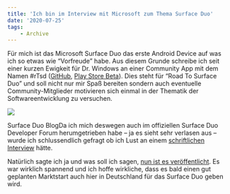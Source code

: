 ```yaml
---
title: 'Ich bin im Interview mit Microsoft zum Thema Surface Duo'
date: '2020-07-25'
tags:
    - Archive
---
```


Für mich ist das Microsoft Surface Duo das erste Android Device auf was ich so etwas wie “Vorfreude” habe. Aus diesem Grunde schreibe ich seit einer kurzen Ewigkeit für Dr. Windows an einer Community App mit dem Namen #rTsd ([GitHub](https://github.com/tscholze/xamarin-road-to-surface-duo), [Play Store Beta](https://play.google.com/store/apps/details?id=io.github.tscholze.rtsd&pcampaignid=pcampaignidMKT-Other-global-all-co-prtnr-py-PartBadge-Mar2515-1)). Dies steht für “Road To Surface Duo” und soll nicht nur mir Spaß bereiten sondern auch eventuelle Community-Mitglieder motivieren sich einmal in der Thematik der Softwareentwicklung zu versuchen.

![](assets/tscholze-ms-dev-blog.png)

Surface Duo Blog</figcaption></figure>Da ich mich deswegen auch im offiziellen Surface Duo Developer Forum herumgetrieben habe – ja es sieht sehr verlasen aus – wurde ich schlussendlich gefragt ob ich Lust an einem [schriftlichen Interview](https://devblogs.microsoft.com/surface-duo/the-dual-screen-developer-experience-interview-with-tobias-scholze/) hätte.

Natürlich sagte ich ja und was soll ich sagen, [nun ist es veröffentlicht](https://devblogs.microsoft.com/surface-duo/the-dual-screen-developer-experience-interview-with-tobias-scholze/). Es war wirklich spannend und ich hoffe wirkliche, dass es bald einen gut geplanten Marktstart auch hier in Deutschland für das Surface Duo geben wird.